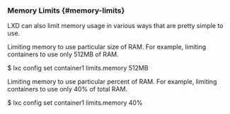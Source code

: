 ### Memory Limits {#memory-limits}

LXD can also limit memory usage in various ways that are pretty simple to use.

Limiting memory to use particular size of RAM. For example, limiting containers to use only 512MB of RAM.

$ lxc config set container1 limits.memory 512MB

Limiting memory to use particular percent of RAM. For example, limiting containers to use only 40% of total RAM.

$ lxc config set container1 limits.memory 40%